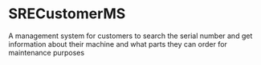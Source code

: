 # SRECustomerMS
A management system for customers to search the serial number and get information about their machine and what parts they can order for maintenance purposes
